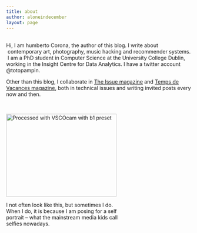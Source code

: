 ```yaml
---
title: about
author: aloneindecember
layout: page
---
```

[  
][1]Hi, I am humberto Corona, the author of this blog. I write about  contemporary art, photography, music hacking and recommender systems.  I am a PhD student in Computer Science at the University College Dublin, working in the Insight Centre for Data Analytics. I have a twitter account @totopampin.

Other than this blog, I collaborate in [The Issue magazine][2] and [Temps de Vacances magazine][3], both in technical issues and writing invited posts every now and then.

&nbsp;

<div id="attachment_445" style="width: 310px" class="wp-caption aligncenter">
  <a href="http://aloneindecember.com/words/wp-content/uploads/2015/01/totina.jpg"><img class="wp-image-445 size-medium" src="http://aloneindecember.com/words/wp-content/uploads/2015/01/totina-300x225.jpg" alt="Processed with VSCOcam with b1 preset" width="300" height="225" /></a>
  
  <p class="wp-caption-text">
    I not often look like this, but sometimes I do. When I do, it is because I am posing for a self portrait &#8211; what the mainstream media kids call selfies nowadays.
  </p>
</div>

&nbsp;

&nbsp;

&nbsp;

 [1]: http://aloneindecember.com/words/wp-content/uploads/2015/01/totina.jpg
 [2]: http://theissuemagazine.com
 [3]: http://www.tempsdevacancesmagazine.com/#0